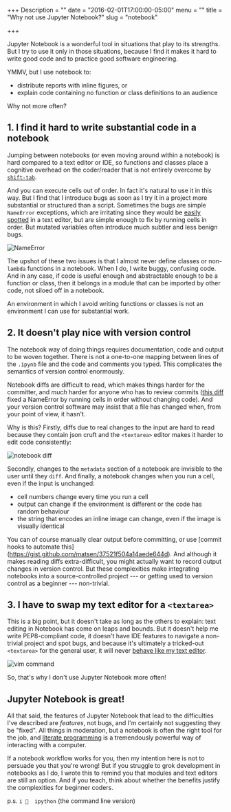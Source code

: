 +++
Description = ""
date = "2016-02-01T17:00:00-05:00"
menu = ""
title = "Why not use Jupyter Notebook?"
slug = "notebook"

+++

Jupyter Notebook is a wonderful tool in situations that play to its
strengths. But I try to use it only in those situations, because I find it
makes it hard to write good code and to practice good software engineering.

YMMV, but I use notebook to:

 - distribute reports with inline figures, or
 - explain code containing no function or class definitions to an audience

Why not more often?

## 1. I find it hard to write substantial code in a notebook

Jumping between notebooks (or even moving around within a notebook) is hard
compared to a text editor or IDE, so functions and classes place a cognitive
overhead on the coder/reader that is not entirely overcome by
[`shift-tab`](https://twitter.com/jakevdp/statuses/648622705340583936).

And you can execute cells out of order. In fact it's natural to use it in this
way. But I find that I introduce bugs as soon as I try it in a project more
substantial or structured than a script. Sometimes the bugs are simple
`NameError` exceptions, which are irritating since they would be [easily
spotted](https://github.com/scrooloose/syntastic) in a text editor, but are
simple enough to fix by running cells in order. But mutated variables often
introduce much subtler and less benign bugs.

![NameError](/post/notebook/nameerror.png)

The upshot of these two issues is that I almost never define classes or
non-`lambda` functions in a notebook. When I do, I write buggy, confusing code.
And in any case, if code is useful enough and abstractable enough to be a
function or class, then it belongs in a module that can be imported by other
code, not siloed off in a notebook.

An environment in which I avoid writing functions or classes is not an
environment I can use for substantial work.

## 2. It doesn't play nice with version control 

The notebook way of doing things requires documentation, code and output to be
woven together. There is not a one-to-one mapping between lines of the `.ipynb`
file and the code and comments you typed. This complicates the semantics of
version control enormously. 

Notebook diffs are difficult to read, which makes things harder for the
committer, and *much* harder for anyone who has to review commits ([this
diff](https://github.com/williamsmj/notebook-diffs/commit/cedcadee87c878e48192b4fb845dd7b3c322236f)
fixed a NameError by running cells in order without changing code). And your
version control software may insist that a file has changed when, from your
point of view, it hasn't.

Why is this? Firstly, diffs due to real changes to the input are hard to read
because they contain json cruft and the `<textarea>` editor makes it harder to
edit code consistently:

![notebook diff](/post/notebook/nbdiff.png)

Secondly, changes to the `metadata` section of a notebook are invisible to the
user until they `diff`. And finally, a notebook changes when you run a cell,
even if the input is unchanged:

 - cell numbers change every time you run a cell
 - output can change if the environment is different or the code has random
   behaviour
 - the string that encodes an inline image can change, even if the image is
   visually identical

You can of course manually clear output before committing, or use [commit hooks
to automate this] (https://gist.github.com/matsen/37521f504a14aede644d). And
although it makes reading diffs extra-difficult, you might actually want to
record output changes in version control. But these complexities make
integrating notebooks into a source-controlled project --- or getting used to
version control as a beginner --- non-trivial.

## 3. I have to swap my text editor for a `<textarea>`

This is a big point, but it doesn't take as long as the others to explain: text
editing in Notebook has come on leaps and bounds. But it doesn't help me write
PEP8-compliant code, it doesn't have IDE features to navigate a non-trivial
project and spot bugs, and because it's ultimately a tricked-out `<textarea>`
for the general user, it will never [behave like my text
editor](https://github.com/williamsmj/dotfiles/tree/master/vim).

![vim command](/post/notebook/vim.png)

So, that's why I don't use Jupyter Notebook more often!

## Jupyter Notebook is great!

All that said, the features of Jupyter Notebook that lead to the difficulties
I've described are _features_, not bugs, and I'm certainly not suggesting they
be "fixed". All things in moderation, but a notebook is often the right tool
for the job, and [literate
programming](https://en.wikipedia.org/wiki/Literate_programming) is a
tremendously powerful way of interacting with a computer. 

If a notebook workflow works for you, then my intention here is not to persuade
you that you're wrong! But if you struggle to grok development in notebooks as
I do, I wrote this to remind you that modules and text editors are still an
option. And if you teach, think about whether the benefits justify the
complexities for beginner coders.

p.s. `i 💙  ipython` (the command line version)
